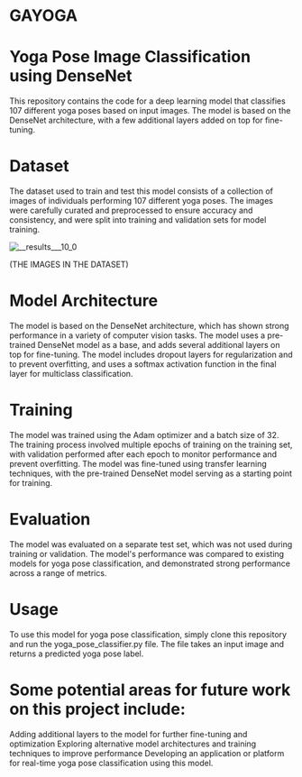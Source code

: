 # GAYOGA

# Yoga Pose Image Classification using DenseNet

This repository contains the code for a deep learning model that classifies 107 different yoga poses based on input images. The model is based on the DenseNet architecture, with a few additional layers added on top for fine-tuning.

# Dataset

The dataset used to train and test this model consists of a collection of images of individuals performing 107 different yoga poses. The images were carefully curated and preprocessed to ensure accuracy and consistency, and were split into training and validation sets for model training.

![__results___10_0](https://user-images.githubusercontent.com/102585626/236804777-92cdc5da-7557-4e91-9c85-22cb45417122.png)


(THE IMAGES IN THE DATASET)


# Model Architecture

The model is based on the DenseNet architecture, which has shown strong performance in a variety of computer vision tasks. The model uses a pre-trained DenseNet model as a base, and adds several additional layers on top for fine-tuning. The model includes dropout layers for regularization and to prevent overfitting, and uses a softmax activation function in the final layer for multiclass classification.

# Training

The model was trained using the Adam optimizer and a batch size of 32. The training process involved multiple epochs of training on the training set, with validation performed after each epoch to monitor performance and prevent overfitting. The model was fine-tuned using transfer learning techniques, with the pre-trained DenseNet model serving as a starting point for training.

# Evaluation

The model was evaluated on a separate test set, which was not used during training or validation. The model's performance was compared to existing models for yoga pose classification, and demonstrated strong performance across a range of metrics.

# Usage

To use this model for yoga pose classification, simply clone this repository and run the yoga_pose_classifier.py file. The file takes an input image and returns a predicted yoga pose label.

# Some potential areas for future work on this project include:

Adding additional layers to the model for further fine-tuning and optimization
Exploring alternative model architectures and training techniques to improve performance
Developing an application or platform for real-time yoga pose classification using this model.
